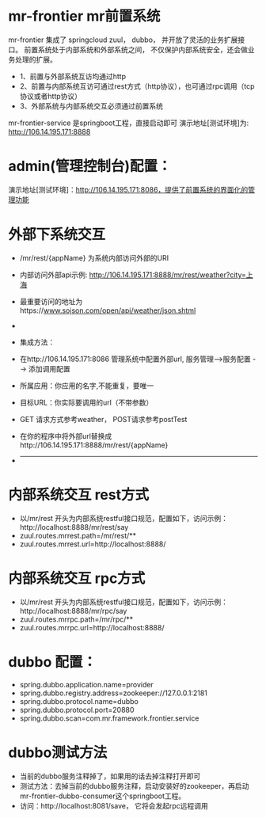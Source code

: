 # mr-frontier mr前置系统

mr-frontier 集成了 springcloud zuul， dubbo， 并开放了灵活的业务扩展接口。 
前置系统处于内部系统和外部系统之间， 不仅保护内部系统安全，还会做业务处理的扩展。
* 1、前置与外部系统互访均通过http
* 2、前置与内部系统互访可通过rest方式（http协议），也可通过rpc调用（tcp协议或者http协议）
* 3、外部系统与内部系统交互必须通过前置系统

mr-frontier-service 是springboot工程，直接启动即可
演示地址[测试环境]为: http://106.14.195.171:8888
    
# admin(管理控制台)配置：
演示地址[测试环境]：http://106.14.195.171:8086，提供了前置系统的界面化的管理功能

# 外部下系统交互
* /mr/rest/{appName} 为系统内部访问外部的URI
* 内部访问外部api示例: http://106.14.195.171:8888/mr/rest/weather?city=上海 
* 最重要访问的地址为https://www.sojson.com/open/api/weather/json.shtml
* 
* 集成方法：
* 在http://106.14.195.171:8086 管理系统中配置外部url, 服务管理-->服务配置 --> 添加调用配置
* 所属应用：你应用的名字,不能重复，要唯一
* 目标URL：你实际要调用的url（不带参数）
* GET 请求方式参考weather， POST请求参考postTest
* 在你的程序中将外部url替换成http://106.14.195.171:8888/mr/rest/{appName}

* --------------------------------------------------------------------------------------------
# 内部系统交互 rest方式
* 以/mr/rest 开头为内部系统restful接口规范，配置如下，访问示例： http://localhost:8888/mr/rest/say 
* zuul.routes.mrrest.path=/mr/rest/**
* zuul.routes.mrrest.url=http://localhost:8888/

# 内部系统交互 rpc方式
* 以/mr/rest 开头为内部系统restful接口规范，配置如下，访问示例： http://localhost:8888/mr/rpc/say 
* zuul.routes.mrrpc.path=/mr/rpc/**
* zuul.routes.mrrpc.url=http://localhost:8888/

# dubbo 配置：
* spring.dubbo.application.name=provider
* spring.dubbo.registry.address=zookeeper://127.0.0.1:2181
* spring.dubbo.protocol.name=dubbo
* spring.dubbo.protocol.port=20880
* spring.dubbo.scan=com.mr.framework.frontier.service
# dubbo测试方法
* 当前的dubbo服务注释掉了，如果用的话去掉注释打开即可
* 测试方法：去掉当前的dubbo服务注释，启动安装好的zookeeper，再启动 mr-frontier-dubbo-consumer这个springboot工程。
* 访问：http://localhost:8081/save， 它将会发起rpc远程调用 

